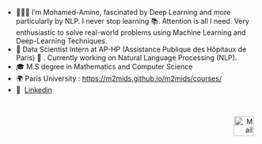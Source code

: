 - 👨🏻‍💻  I’m Mohamed-Amine, fascinated by Deep Learning and more particularly by NLP. I never stop learning 📚. Attention is all I need. Very enthusiastic to solve real-world problems using Machine Learning and Deep-Learning Techniques.
-  📆 Data Scientist Intern at AP-HP (Assistance Publique des Hôpitaux de Paris) 🏥 .  Currently working on Natural Language Processing (NLP).
-  🎓 M.S degree in Mathematics and Computer Science 
-  🌍 Paris University : https://m2mids.github.io/m2mids/courses/
-  💼 &nbsp;[Linkedin](https://www.linkedin.com/in/mohamed-amine-bousahih/)

<br/>

<p align="right">
  <a href="mailto:m.bousahih@gmail.com" class="fancybox" ><img src="https://user-images.githubusercontent.com/63207451/97303543-cec3e500-185a-11eb-8adc-c1364e2054a9.png" title="Mail" width="40" height="40"></a>
</p>
